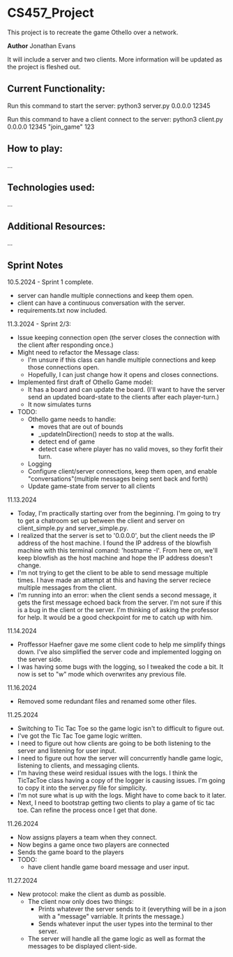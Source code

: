 # CS457_Project
This project is to recreate the game Othello over a network.

**Author**
Jonathan Evans

It will include a server and two clients. More information will be updated as the project 
is fleshed out.

## **Current Functionality:**
Run this command to start the server:
    python3 server.py 0.0.0.0 12345

Run this command to have a client connect to the server:
    python3 client.py 0.0.0.0 12345 "join_game" 123

## **How to play:**
...
## **Technologies used:**
...
## **Additional Resources:**
...

## **Sprint Notes**
10.5.2024 - Sprint 1 complete.
- server can handle multiple connections and keep them open.
- client can have a continuous conversation with the server.
- requirements.txt now included.

11.3.2024 - Sprint 2/3:
- Issue keeping connection open (the server closes the connection with the client after responding once.)
- Might need to refactor the Message class:
    - I'm unsure if this class can handle multiple connections and keep those connections open.
    - Hopefully, I can just change how it opens and closes connections.
- Implemented first draft of Othello Game model:
    - It has a board and can update the board. (I'll want to have the server send an updated board-state to the clients after each player-turn.)
    - It now simulates turns
- TODO:
    - Othello game needs to handle:
        - moves that are out of bounds
        - _updateInDirection() needs to stop at the walls.
        - detect end of game
        - detect case where player has no valid moves, so they forfit their turn.
    - Logging
    - Configure client/server connections, keep them open, and enable "conversations"(multiple messages being sent back and forth)
    - Update game-state from server to all clients

11.13.2024
- Today, I'm practically starting over from the beginning. I'm going to try to get a chatroom set up between the client and server on client_simple.py and server_simple.py.
- I realized that the server is set to '0.0.0.0', but the client needs the IP address of the host machine. I found the IP address of the blowfish machine with this terminal comand: 'hostname -I'. From here on, we'll keep blowfish as the host machine and hope the IP address doesn't change.
- I'm not trying to get the client to be able to send message multiple times. I have made an attempt at this and having the server reciece multiple messages from the client.
- I'm running into an error: when the client sends a second message, it gets the first message echoed back from the server. I'm not sure if this is a bug in the client or the server. I'm thinking of asking the professor for help. It would be a good checkpoint for me to catch up with him.

11.14.2024
- Proffessor Haefner gave me some client code to help me simplify things down. I've also simplified the server code and implemented logging on the server side.
- I was having some bugs with the logging, so I tweaked the code a bit. It now is set to "w" mode which overwrites any previous file.

11.16.2024
- Removed some redundant files and renamed some other files.

11.25.2024
- Switching to Tic Tac Toe so the game logic isn't to difficult to figure out.
- I've got the Tic Tac Toe game logic written.
- I need to figure out how clients are going to be both listening to the server and listening for user input.
- I need to figure out how the server will concurrently handle game logic, listening to clients, and messaging clients.
- I'm having these weird residual issues with the logs. I think the TicTacToe class having a copy of the logger is causing issues. I'm going to copy it into the server.py file for simplicity.
- I'm not sure what is up with the logs. Might have to come back to it later.
- Next, I need to bootstrap getting two clients to play a game of tic tac toe. Can refine the process once I get that done.

11.26.2024
- Now assigns players a team when they connect.
- Now begins a game once two players are connected
- Sends the game board to the players
- TODO:
    - have client handle game board message and user input.

11.27.2024
- New protocol: make the client as dumb as possible.
    - The client now only does two things:
        - Prints whatever the server sends to it (everything will be in a json with a "message" varriable. It prints the message.)
        - Sends whatever input the user types into the terminal to ther server.
    - The server will handle all the game logic as well as format the messages to be displayed client-side.